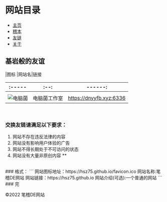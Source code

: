 <script>title="链接 - 笔稽DE网站"</script>
# 网站目录

- [主页](/)
- [稽本](/jipad)
- [友链](/lins)
- <a href="javascript:alert('下次一定啦')">关于</a>

## 基岩般的友谊
|图标 |网站名|链接

| :----- | :--: | ------: |
| ------ | ---- | ------- |
|        |      |         |
|![电脑菌](https://dnyyfb.xyz:6336/wp-content/uploads/2021/11/cropped-%E7%94%B5%E8%84%91%E8%8F%8C-32x32.png)|电脑菌工作室|<a href="https://dnyyfb.xyz:6336" target="_blank">https://dnyyfb.xyz:6336</a>
<br>

### 交换友链请满足以下要求：
1. 网站不存在违反法律的内容
2. 网站没有影响用户体验的广告
3. 网站不得长期处于不可访问的状态
4. 网站没有大量非原创内容
**
<br>
### 格式：
```
网站图标地址：https://hsz75.github.io/favicon.ico
网站名称:笔稽DE网站
网站链接：https://hsz75.github.io
网站介绍(可选):一个普通的网站
```
### 完

&copy;2022&nbsp;笔稽DE网站

<script src="/files/js/footer.js"></script>
<script src="/files/js/log.js"></script>
<script src="/files/js/tip.js"></script>

